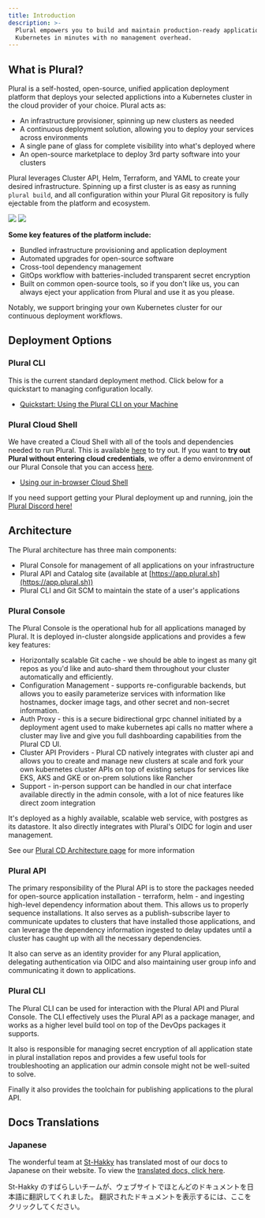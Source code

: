 ```yaml
---
title: Introduction
description: >-
  Plural empowers you to build and maintain production-ready applications on
  Kubernetes in minutes with no management overhead.
---
```


## What is Plural?

Plural is a self-hosted, open-source, unified application deployment platform that deploys your selected applictions into a Kubernetes cluster in the cloud provider of your choice. Plural acts as:

- An infrastructure provisioner, spinning up new clusters as needed
- A continuous deployment solution, allowing you to deploy your services across environments
- A single pane of glass for complete visibility into what's deployed where
- An open-source marketplace to deploy 3rd party software into your clusters

Plural leverages Cluster API, Helm, Terraform, and YAML to create your desired infrastructure. Spinning up a first cluster is as easy as running `plural build`, and all configuration within your Plural Git repository is fully ejectable from the platform and ecosystem.

![](/assets/introduction/introduction-marketplace.png)
![](/assets/deployments/deployment-services.png)

**Some key features of the platform include:**

- Bundled infrastructure provisioning and application deployment
- Automated upgrades for open-source software
- Cross-tool dependency management
- GitOps workflow with batteries-included transparent secret encryption
- Built on common open-source tools, so if you don't like us, you can always eject your application from Plural and use it as you please.

Notably, we support bringing your own Kubernetes cluster for our continuous deployment workflows.

## Deployment Options

### Plural CLI

This is the current standard deployment method. Click below for a quickstart to managing configuration locally.

- [Quickstart: Using the Plural CLI on your Machine](/getting-started/quickstart)

### Plural Cloud Shell

We have created a Cloud Shell with all of the tools and dependencies needed to run Plural. This is available [here](https://app.plural.sh/shell) to try out. If you want to **try out Plural without entering cloud credentials**, we offer a demo environment of our Plural Console that you can access [here](https://www.plural.sh/demo-login).

- [Using our in-browser Cloud Shell](/getting-started/cloud-shell-quickstart)

If you need support getting your Plural deployment up and running, join the [Plural Discord here!](https://discord.gg/pluralsh)

## Architecture

The Plural architecture has three main components:

- Plural Console for management of all applications on your infrastructure
- Plural API and Catalog site (available at [https://app.plural.sh](https://app.plural.sh))
- Plural CLI and Git SCM to maintain the state of a user's applications

### Plural Console

The Plural Console is the operational hub for all applications managed by Plural. It is deployed in-cluster alongside applications and provides a few key features:

- Horizontally scalable Git cache - we should be able to ingest as many git repos as you'd like and auto-shard them throughout your cluster automatically and efficiently.
- Configuration Management - supports re-configurable backends, but allows you to easily parameterize services with information like hostnames, docker image tags, and other secret and non-secret information.
- Auth Proxy - this is a secure bidirectional grpc channel initiated by a deployment agent used to make kubernetes api calls no matter where a cluster may live and give you full dashboarding capabilities from the Plural CD UI.
- Cluster API Providers - Plural CD natively integrates with cluster api and allows you to create and manage new clusters at scale and fork your own kubernetes cluster APIs on top of existing setups for services like EKS, AKS and GKE or on-prem solutions like Rancher
- Support - in-person support can be handled in our chat interface available directly in the admin console, with a lot of nice features like direct zoom integration

It's deployed as a highly available, scalable web service, with postgres as its datastore. It also directly integrates with Plural's OIDC for login and user management.

See our [Plural CD Architecture page](/deployments/architecture) for more information

### Plural API

The primary responsibility of the Plural API is to store the packages needed for open-source application installation - terraform, helm - and ingesting high-level dependency information about them. This allows us to properly sequence installations. It also serves as a publish-subscribe layer to communicate updates to clusters that have installed those applications, and can leverage the dependency information ingested to delay updates until a cluster has caught up with all the necessary dependencies.

It also can serve as an identity provider for any Plural application, delegating authentication via OIDC and also maintaining user group info and communicating it down to applications.

### Plural CLI

The Plural CLI can be used for interaction with the Plural API and Plural Console. The CLI effectively uses the Plural API as a package manager, and works as a higher level build tool on top of the DevOps packages it supports.

It also is responsible for managing secret encryption of all application state in plural installation repos and provides a few useful tools for troubleshooting an application our admin console might not be well-suited to solve.

Finally it also provides the toolchain for publishing applications to the plural API.

## Docs Translations

### Japanese

The wonderful team at [St-Hakky](https://www.about.st-hakky.com/) has translated most of our docs to Japanese on their website. To view the [translated docs, click here](https://book.st-hakky.com/docs/plural-overview).

St-Hakky のすばらしいチームが、ウェブサイトでほとんどのドキュメントを日本語に翻訳してくれました。 翻訳されたドキュメントを表示するには、ここをクリックしてください。
